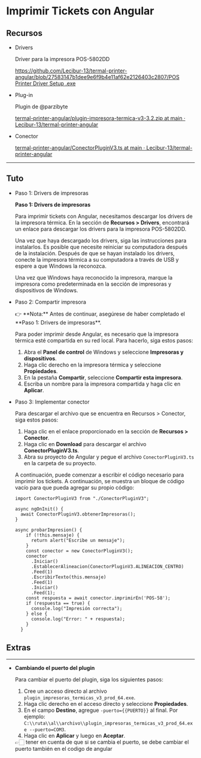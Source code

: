 # Imprimir Tickets con Angular

## Recursos

- Drivers
    
    Driver para la impresora POS-5802DD
    
    [https://github.com/Lecibur-13/termal-printer-angular/blob/27583147b1dee9e6f9b4e11af62e2126403c2807/POS Printer Driver Setup .exe](https://github.com/Lecibur-13/termal-printer-angular/blob/27583147b1dee9e6f9b4e11af62e2126403c2807/POS%20Printer%20Driver%20Setup%20.exe)
    
- Plug-in
    
    Plugin de @parzibyte
    
    [termal-printer-angular/plugin-impresora-termica-v3-3.2.zip at main · Lecibur-13/termal-printer-angular](https://github.com/Lecibur-13/termal-printer-angular/blob/main/plugin-impresora-termica-v3-3.2.zip)
    
- Conector
    
    [termal-printer-angular/ConectorPluginV3.ts at main · Lecibur-13/termal-printer-angular](https://github.com/Lecibur-13/termal-printer-angular/blob/main/ConectorPluginV3.ts)
    

---

## Tuto

- Paso 1: Drivers de impresoras
    
    **Paso 1: Drivers de impresoras**
    
    Para imprimir tickets con Angular, necesitamos descargar los drivers de la impresora térmica. En la sección de **Recursos > Drivers**, encontrará un enlace para descargar los drivers para la impresora POS-5802DD.
    
    Una vez que haya descargado los drivers, siga las instrucciones para instalarlos. Es posible que necesite reiniciar su computadora después de la instalación. Después de que se hayan instalado los drivers, conecte la impresora térmica a su computadora a través de USB y espere a que Windows la reconozca.
    
    Una vez que Windows haya reconocido la impresora, marque la impresora como predeterminada en la sección de impresoras y dispositivos de Windows.
    
- Paso 2: Compartir impresora
    
    <aside>
    👉 **Nota:** Antes de continuar, asegúrese de haber completado el **Paso 1: Drivers de impresoras**.
    
    </aside>
    
    Para poder imprimir desde Angular, es necesario que la impresora térmica esté compartida en su red local. Para hacerlo, siga estos pasos:
    
    1. Abra el **Panel de control** de Windows y seleccione **Impresoras y dispositivos**.
    2. Haga clic derecho en la impresora térmica y seleccione **Propiedades**.
    3. En la pestaña **Compartir**, seleccione **Compartir esta impresora**.
    4. Escriba un nombre para la impresora compartida y haga clic en **Aplicar**.
- Paso 3: Implementar conector
    
    Para descargar el archivo que se encuentra en Recursos > Conector, siga estos pasos:
    
    1. Haga clic en el enlace proporcionado en la sección de **Recursos > Conector**.
    2. Haga clic en **Download** para descargar el archivo **ConectorPluginV3.ts**.
    3. Abra su proyecto de Angular y pegue el archivo `ConectorPluginV3.ts` en la carpeta de su proyecto.
    
    A continuación, puede comenzar a escribir el código necesario para imprimir los tickets. A continuación, se muestra un bloque de código vacío para que pueda agregar su propio código:
    
    ```
    import ConectorPluginV3 from "./ConectorPluginV3";
    
    async ngOnInit() {
      await ConectorPluginV3.obtenerImpresoras();
    }
    
    async probarImpresion() {
        if (!this.mensaje) {
          return alert("Escribe un mensaje");
        }
        const conector = new ConectorPluginV3();
        conector
          .Iniciar()
          .EstablecerAlineacion(ConectorPluginV3.ALINEACION_CENTRO)
          .Feed(1)
          .EscribirTexto(this.mensaje)
          .Feed(1)
          .Iniciar()
          .Feed(1);
        const respuesta = await conector.imprimirEn('POS-58');
        if (respuesta == true) {
          console.log("Impresión correcta");
        } else {
          console.log("Error: " + respuesta);
        }
      }
    ```
    

## Extras

---

- ****Cambiando el puerto del plugin****
    
    Para cambiar el puerto del plugin, siga los siguientes pasos:
    
    1. Cree un acceso directo al archivo `plugin_impresoras_termicas_v3_prod_64.exe`.
    2. Haga clic derecho en el acceso directo y seleccione **Propiedades**.
    3. En el campo **Destino**, agregue `-puerto={{PUERTO}}` al final. Por ejemplo: `C:\\ruta\\al\\archivo\\plugin_impresoras_termicas_v3_prod_64.exe --puerto=COM3`.
    4. Haga clic en **Aplicar** y luego en **Aceptar**.
    
    <aside>
    👉🏻 tener en cuenta de que si se cambia el puerto, se debe cambiar el puerto también en el codigo de angular
    
    </aside>

